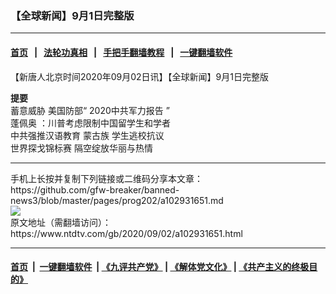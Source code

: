 ### 【全球新闻】9月1日完整版
------------------------

#### [首页](https://github.com/gfw-breaker/banned-news3/blob/master/README.md) &nbsp;&nbsp;|&nbsp;&nbsp; [法轮功真相](https://github.com/begood0513/basic/blob/master/README.md)  &nbsp;&nbsp;|&nbsp;&nbsp; [手把手翻墙教程](https://github.com/gfw-breaker/guides/wiki)  &nbsp;&nbsp;|&nbsp;&nbsp; [一键翻墙软件](https://github.com/gfw-breaker/nogfw/blob/master/README.md)  



<div><div class="post_content" itemprop="articleBody">
 <p>
  【新唐人北京时间2020年09月02日讯】【全球新闻】9月1日完整版
 </p>
 <p>
  <strong>
   提要
  </strong>
  <br/>
  蓄意威胁 美国防部“
  <ok href="https://www.ntdtv.com/gb/2020中共军力报告.htm">
   2020中共军力报告
  </ok>
  ”
  <br/>
  <ok href="https://www.ntdtv.com/gb/蓬佩奥.htm">
   蓬佩奥
  </ok>
  ：川普考虑限制中国留学生和学者
  <br/>
  中共强推汉语教育
  <ok href="https://www.ntdtv.com/gb/蒙古族.htm">
   蒙古族
  </ok>
  学生逃校抗议
  <br/>
  <ok href="https://www.ntdtv.com/gb/世界探戈锦标赛.htm">
   世界探戈锦标赛
  </ok>
  隔空绽放华丽与热情
 </p>
 <div class="single_ad">
 </div>
</div>
</div>
<hr/>
手机上长按并复制下列链接或二维码分享本文章：<br/>
https://github.com/gfw-breaker/banned-news3/blob/master/pages/prog202/a102931651.md <br/>
<a href='https://github.com/gfw-breaker/banned-news3/blob/master/pages/prog202/a102931651.md'><img src='https://github.com/gfw-breaker/banned-news3/blob/master/pages/prog202/a102931651.md.png'/></a> <br/>
原文地址（需翻墙访问）：https://www.ntdtv.com/gb/2020/09/02/a102931651.html


------------------------
#### [首页](https://github.com/gfw-breaker/banned-news3/blob/master/README.md) &nbsp;|&nbsp; [一键翻墙软件](https://github.com/gfw-breaker/nogfw/blob/master/README.md) &nbsp;| [《九评共产党》](https://github.com/gfw-breaker/9ping.md/blob/master/README.md#九评之一评共产党是什么) | [《解体党文化》](https://github.com/gfw-breaker/jtdwh.md/blob/master/README.md) | [《共产主义的终极目的》](https://github.com/gfw-breaker/gczydzjmd.md/blob/master/README.md)


<img src='http://gfw-breaker.win/banned-news3/pages/prog202/a102931651.md' width='0px' height='0px'/>